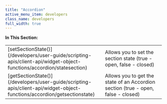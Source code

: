 ```yaml
---
title: "Accordion"
active_menu_item: developers
class_name: developers
full_width: true
---
```



**In This Section:**

<table>
<tr>
<td width="182">
[setSectionState()](/developers/user-guide/scripting-apis/client-api/widget-object-functions/accordion/statesection)

</td>
<td width="8">
</td>
<td width="752">
Allows you to set the section state (true - open, false - closed)

</td>
</tr>
<tr>
<td width="182">
[getSectionState()](/developers/user-guide/scripting-apis/client-api/widget-object-functions/accordion/getsectionstate)

</td>
<td width="8">
</td>
<td width="752">
Allows you to get the state of an Accordion section (true - open, false - closed)

</td>
</tr>
</table>

